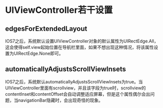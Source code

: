 # UIViewController若干设置

## edgesForExtendedLayout

IOS7之后，系统默认设置UIViewController对象的默认属性为UIRectEdge.All，这会使得self.view起始位置在导航栏里面，如果不想出现这种情况，将该属性设置为UIRectEdge.None即可。

## automaticallyAdjustsScrollViewInsets

IOS7之后，系统默认automaticallyAdjustsScrollViewInsets为true。当UIViewController里面有scrollview，并且该字段为true时，scrollview的contentInset和contentOffset会自动调整适应屏幕，但是这个属性偶尔会出问题，当navigationBar隐藏时，会出现奇怪的现象。

